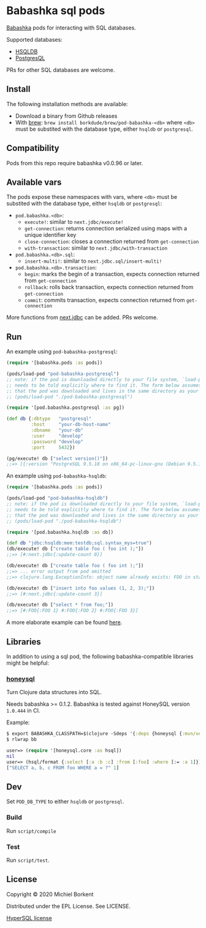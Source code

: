 # Babashka sql pods

[Babashka](https://github.com/borkdude/babashka) pods for interacting with SQL
databases.

Supported databases:

- [HSQLDB](http://www.hsqldb.org/)
- [PostgresQL](https://www.postgresql.org/)

PRs for other SQL databases are welcome.

## Install

The following installation methods are available:

- Download a binary from Github releases
- With [brew](https://brew.sh/): `brew install borkdude/brew/pod-babashka-<db>`
where `<db>` must be substited with the database type, either `hsqldb` or
`postgresql`.

## Compatibility

Pods from this repo require babashka v0.0.96 or later.

## Available vars

The pods expose these namespaces with vars, where `<db>` must be substited with
the database type, either `hsqldb` or `postgresql`:

- `pod.babashka.<db>`:
  - `execute!`: similar to `next.jdbc/execute!`
  - `get-connection`: returns connection serialized using maps with a unique identifier key
  - `close-connection`: closes a connection returned from `get-connection`
  - `with-transaction`: similar to `next.jdbc/with-transaction`
- `pod.babashka.<db>.sql`:
  - `insert-multi!`: similar to `next.jdbc.sql/insert-multi!`
- `pod.babashka.<db>.transaction`:
  - `begin`: marks the begin of a transaction, expects connection returned from `get-connection`
  - `rollback`: rolls back transaction, expects connection returned from `get-connection`
  - `commit`: commits transaction, expects connection returned from `get-connection`

More functions from [next.jdbc](https://github.com/seancorfield/next-jdbc) can
be added. PRs welcome.

## Run

An example using `pod-babashka-postgresql`:

``` clojure
(require '[babashka.pods :as pods])

(pods/load-pod "pod-babashka-postgresql")
;; note: if the pod is downloaded directly to your file system, `load-pod`
;; needs to be told explicitly where to find it. The form below assumes
;; that the pod was downloaded and lives in the same directory as your script.
;; (pods/load-pod "./pod-babashka-postgresql")

(require '[pod.babashka.postgresql :as pg])

(def db {:dbtype   "postgresql"
         :host     "your-db-host-name"
         :dbname   "your-db"
         :user     "develop"
         :password "develop"
         :port     5432})

(pg/execute! db ["select version()"])
;;=> [{:version "PostgreSQL 9.5.18 on x86_64-pc-linux-gnu (Debian 9.5.18-1.pgdg90+1), compiled by gcc (Debian 6.3.0-18+deb9u1) 6.3.0 20170516, 64-bit"}]
```

An example using `pod-babashka-hsqldb`:

``` clojure
(require '[babashka.pods :as pods])

(pods/load-pod "pod-babashka-hsqldb")
;; note: if the pod is downloaded directly to your file system, `load-pod`
;; needs to be told explicitly where to find it. The form below assumes
;; that the pod was downloaded and lives in the same directory as your script.
;; (pods/load-pod "./pod-babashka-hsqldb")

(require '[pod.babashka.hsqldb :as db])

(def db "jdbc:hsqldb:mem:testdb;sql.syntax_mys=true")
(db/execute! db ["create table foo ( foo int );"])
;;=> [#:next.jdbc{:update-count 0}]

(db/execute! db ["create table foo ( foo int );"])
;;=> ... error output from pod omitted
;;=> clojure.lang.ExceptionInfo: object name already exists: FOO in statement [create table foo ( foo int )] [at line 6, column 1]

(db/execute! db ["insert into foo values (1, 2, 3);"])
;;=> [#:next.jdbc{:update-count 3}]

(db/execute! db ["select * from foo;"])
;;=> [#:FOO{:FOO 1} #:FOO{:FOO 2} #:FOO{:FOO 3}]
```

A more elaborate example can be found
[here](https://github.com/borkdude/babashka/blob/2d12c954a1ef25e6ed83cde3db57be69dbb0c906/examples/hsqldb_unused_vars.clj).

## Libraries

In addition to using a sql pod, the following babashka-compatible libraries might be
helpful:

### [honeysql](https://github.com/seancorfield/honeysql)

Turn Clojure data structures into SQL.

Needs babashka >= 0.1.2. Babashka is tested against HoneySQL version `1.0.444` in CI.

Example:

``` clojure
$ export BABASHKA_CLASSPATH=$(clojure -Sdeps '{:deps {honeysql {:mvn/version "1.0.444"}}}' -Spath)
$ rlwrap bb

user=> (require '[honeysql.core :as hsql])
nil
user=> (hsql/format {:select [:a :b :c] :from [:foo] :where [:= :a 1]})
["SELECT a, b, c FROM foo WHERE a = ?" 1]
```

## Dev

Set `POD_DB_TYPE` to either `hsqldb` or `postgresql`.

### Build

Run `script/compile`

### Test

Run `script/test`.

## License

Copyright © 2020 Michiel Borkent

Distributed under the EPL License. See LICENSE.

[HyperSQL license](http://hsqldb.org/web/hsqlLicense.html)
